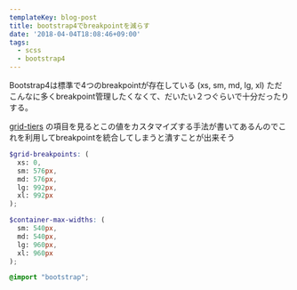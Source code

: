 ```yaml
---
templateKey: blog-post
title: bootstrap4でbreakpointを減らす
date: '2018-04-04T18:08:46+09:00'
tags:
  - scss
  - bootstrap4
---
```

Bootstrap4は標準で4つのbreakpointが存在している (xs, sm, md, lg, xl)
ただこんなに多くbreakpoint管理したくなくて、だいたい２つぐらいで十分だったりする。

[grid-tiers](https://getbootstrap.com/docs/4.0/layout/grid/#grid-tiers) の項目を見るとこの値をカスタマイズする手法が書いてあるんのでこれを利用してbreakpointを統合してしまうと潰すことが出来そう

```scss
$grid-breakpoints: (
  xs: 0,
  sm: 576px,
  md: 576px,
  lg: 992px,
  xl: 992px
);

$container-max-widths: (
  sm: 540px,
  md: 540px,
  lg: 960px,
  xl: 960px
);

@import "bootstrap";
```
